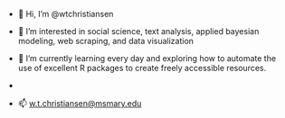 - 👋 Hi, I’m @wtchristiansen
- 👀 I’m interested in social science, text analysis, applied bayesian modeling, web scraping, and data visualization
- 🌱 I’m currently learning every day and exploring how to automate the use of excellent R packages to create freely accessible resources.
- 

- 📫 w.t.christiansen@msmary.edu


<!---
wtchristiansen/wtchristiansen is a ✨ special ✨ repository because its `README.md` (this file) appears on your GitHub profile.
You can click the Preview link to take a look at your changes.
--->
